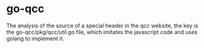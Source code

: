 # go-qcc
The analysis of the source of a special header in the qcc website, the key is the go-qcc/pkg/qcc/util.go file, which imitates the javascript code and uses golang to implement it.
